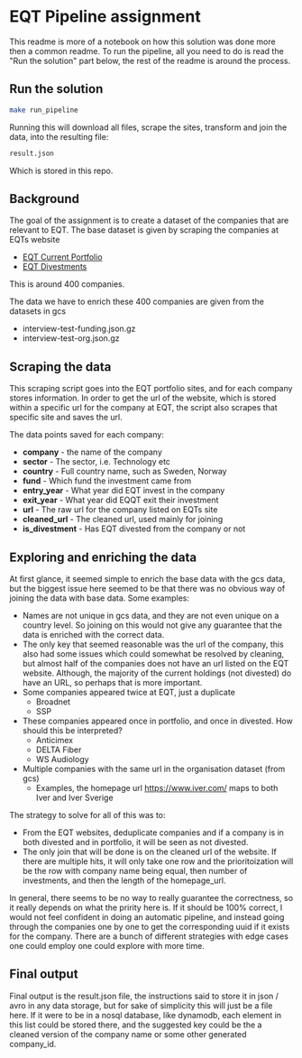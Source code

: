 # EQT Pipeline assignment
This readme is more of a notebook on how this solution was done more then a common readme. To run the pipeline, all you need to do is read the "Run the solution" part below, the rest of the readme is around the process.

## Run the solution
```sh
make run_pipeline
```

Running this will download all files, scrape the sites, transform and join the data, into the resulting file:
```sh
result.json
```
Which is stored in this repo.

## Background
The goal of the assignment is to create a dataset of the companies that are relevant to EQT. 
The base dataset is given by scraping the companies at EQTs website
- [EQT Current Portfolio](https://eqtgroup.com/current-portfolio/)
- [EQT Divestments](https://eqtgroup.com/current-portfolio/)

This is around 400 companies. 

The data we have to enrich these 400 companies are given from the datasets in gcs
- interview-test-funding.json.gz
- interview-test-org.json.gz

## Scraping the data
This scraping script goes into the EQT portfolio sites, and for each company stores information.
In order to get the url of the website, which is stored within a specific url for the company at EQT,
the script also scrapes that specific site and saves the url. 

The data points saved for each company:
- **company** - the name of the company
- **sector** - The sector, i.e. Technology etc
- **country** - Full country name, such as Sweden, Norway
- **fund** - Which fund the investment came from
- **entry_year** - What year did EQT invest in the company
- **exit_year** - What year did EQQT exit their investment
- **url** - The raw url for the company listed on EQTs site
- **cleaned_url** - The cleaned url, used mainly for joining
- **is_divestment** - Has EQT divested from the company or not

## Exploring and enriching the data
At first glance, it seemed simple to enrich the base data with the gcs data, but the biggest issue here seemed to be that there was no obvious way of joining the data with base data. Some examples:
- Names are not unique in gcs data, and they are not even unique on a country level. So joining on this would not give any guarantee that the data is enriched with the correct data.
- The only key that seemed reasonable was the url of the company, this also had some issues which could somewhat be resolved by cleaning, but almost half of the companies does not have an url listed on the EQT website. Although, the majority of the current holdings (not divested) do have an URL, so perhaps that is more important.
- Some companies appeared twice at EQT, just a duplicate
    - Broadnet 
    - SSP
- These companies appeared once in portfolio, and once in divested. How should this be interpreted?
    - Anticimex
    - DELTA Fiber
    - WS Audiology
- Multiple companies with the same url in the organisation dataset (from gcs) 
    - Examples, the homepage url https://www.iver.com/ maps to both Iver and Iver Sverige

The strategy to solve for all of this was to:
- From the EQT websites, deduplicate companies and if a company is in both divested and in portfolio, it will be seen as not divested.
- The only join that will be done is on the cleaned url of the website. If there are multiple hits, it will only take one row and the prioritoization will be the row with company name being equal, then number of investments, and then the length of the homepage_url.

In general, there seems to be no way to really guarantee the correctness, so it really depends on what the pririty here is. If it should be 100% correct, I would not feel confident in doing an automatic pipeline, and instead going through the companies one by one to get the corresponding uuid if it exists for the company. There are a bunch of different strategies with edge cases one could employ one could explore with more time.

## Final output
Final output is the result.json file, the instructions said to store it in json / avro in any data storage, but for sake of simplicity this will just be a file here. If it were to be in a nosql database, like dynamodb, each element in this list could be stored there, and the suggested key could be the a cleaned version of the company name or some other generated company_id.